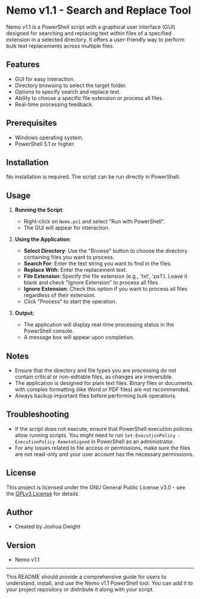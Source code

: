 # Nemo v1.1 - Search and Replace Tool

Nemo v1.1 is a PowerShell script with a graphical user interface (GUI) designed for searching and replacing text within files of a specified extension in a selected directory. It offers a user-friendly way to perform bulk text replacements across multiple files.

## Features

- GUI for easy interaction.
- Directory browsing to select the target folder.
- Options to specify search and replace text.
- Ability to choose a specific file extension or process all files.
- Real-time processing feedback.

## Prerequisites

- Windows operating system.
- PowerShell 5.1 or higher.

## Installation

No installation is required. The script can be run directly in PowerShell.

## Usage

1. **Running the Script**:
   - Right-click on `Nemo.ps1` and select "Run with PowerShell".
   - The GUI will appear for interaction.

2. **Using the Application**:
   - **Select Directory**: Use the "Browse" button to choose the directory containing files you want to process.
   - **Search For**: Enter the text string you want to find in the files.
   - **Replace With**: Enter the replacement text.
   - **File Extension**: Specify the file extension (e.g., 'txt', 'ps1'). Leave it blank and check "Ignore Extension" to process all files.
   - **Ignore Extension**: Check this option if you want to process all files regardless of their extension.
   - Click "Process" to start the operation.

3. **Output**:
   - The application will display real-time processing status in the PowerShell console.
   - A message box will appear upon completion.

## Notes

- Ensure that the directory and file types you are processing do not contain critical or non-editable files, as changes are irreversible.
- The application is designed for plain text files. Binary files or documents with complex formatting (like Word or PDF files) are not recommended.
- Always backup important files before performing bulk operations.

## Troubleshooting

- If the script does not execute, ensure that PowerShell execution policies allow running scripts. You might need to run `Set-ExecutionPolicy -ExecutionPolicy RemoteSigned` in PowerShell as an administrator.
- For any issues related to file access or permissions, make sure the files are not read-only and your user account has the necessary permissions.

## License

This project is licensed under the GNU General Public License v3.0 - see the [GPLv3 License](https://www.gnu.org/licenses/gpl-3.0.en.html) for details.

## Author

- Created by Joshua Dwight

## Version

- Nemo v1.1

---

This README should provide a comprehensive guide for users to understand, install, and use the Nemo v1.1 PowerShell tool. You can add it to your project repository or distribute it along with your script.